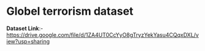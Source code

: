 # Globel terrorism dataset

 **Dataset Link**:- https://drive.google.com/file/d/1ZA4UT0CcYyO8gTryzYekYasu4CQqxDXL/view?usp=sharing

